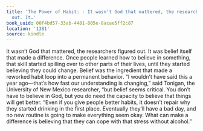 ```yaml
---
title: 'The Power of Habit: : It wasn’t God that mattered, the researchers figured
  out. It…'
book_uuid: 00f4bd57-33ab-4481-805e-8acae5ff2c87
location: '1381'
source: kindle
---
```


It wasn’t God that mattered, the researchers figured out. It was belief itself that made a difference. Once people learned how to believe in something, that skill started spilling over to other parts of their lives, until they started believing they could change. Belief was the ingredient that made a reworked habit loop into a permanent behavior. “I wouldn’t have said this a year ago—that’s how fast our understanding is changing,” said Tonigan, the University of New Mexico researcher, “but belief seems critical. You don’t have to believe in God, but you do need the capacity to believe that things will get better. “Even if you give people better habits, it doesn’t repair why they started drinking in the first place. Eventually they’ll have a bad day, and no new routine is going to make everything seem okay. What can make a difference is believing that they can cope with that stress without alcohol.”
